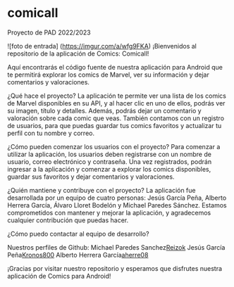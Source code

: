 # comicall
Proyecto de PAD 2022/2023

![foto de entrada] (https://imgur.com/a/wfg9FKA)
¡Bienvenidos al repositorio de la aplicación de Comics: Comicall!

Aquí encontrarás el código fuente de nuestra aplicación para Android que te permitirá explorar los comics de Marvel, ver su información y dejar comentarios y valoraciones.

¿Qué hace el proyecto?
La aplicación te permite ver una lista de los comics de Marvel disponibles en su API, y al hacer clic en uno de ellos, podrás ver su imagen, título y detalles. Además, podrás dejar un comentario y valoración sobre cada comic que veas. También contamos con un registro de usuarios, para que puedas guardar tus comics favoritos y actualizar tu perfil con tu nombre y correo.

¿Cómo pueden comenzar los usuarios con el proyecto?
Para comenzar a utilizar la aplicación, los usuarios deben registrarse con un nombre de usuario, correo electrónico y contraseña. Una vez registrados, podrán ingresar a la aplicación y comenzar a explorar los comics disponibles, guardar sus favoritos y dejar comentarios y valoraciones.

¿Quién mantiene y contribuye con el proyecto?
La aplicación fue desarrollada por un equipo de cuatro personas: Jesús García Peña, Alberto Herrera García, Álvaro Lloret Bodelón y Michael Paredes Sánchez. Estamos comprometidos con mantener y mejorar la aplicación, y agradecemos cualquier contribución que puedas hacer.

¿Cómo puedo contactar al equipo de desarrollo?

Nuestros perfiles de Github:
Michael Paredes Sanchez[Reizok](https://github.com/Reizok)
Jesús García Peña[Kronos800](https://github.com/Kronos800)
Alberto Herrera García[aherre08](https://github.com/aherre08)



¡Gracias por visitar nuestro repositorio y esperamos que disfrutes nuestra aplicación de Comics para Android!
